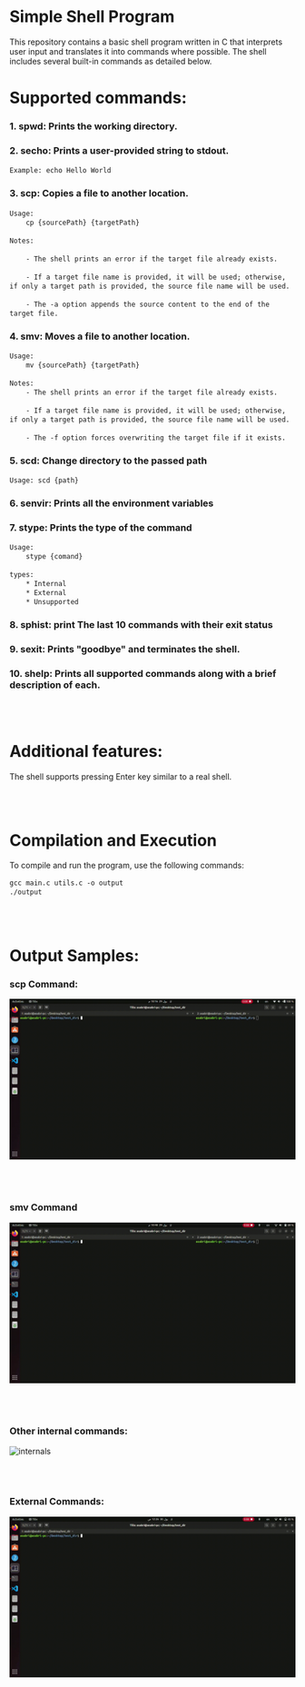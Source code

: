 # Simple Shell Program

This repository contains a basic shell program written in C that interprets user input and translates it into commands where possible. The shell includes several built-in commands as detailed below.

# Supported commands:

### 1. spwd: Prints the working directory.

### 2. secho: Prints a user-provided string to stdout.

    Example: echo Hello World

### 3. scp: Copies a file to another location.

    Usage: 
        cp {sourcePath} {targetPath}

    Notes:

        - The shell prints an error if the target file already exists.
        
        - If a target file name is provided, it will be used; otherwise, if only a target path is provided, the source file name will be used.
        
        - The -a option appends the source content to the end of the target file.

### 4. smv: Moves a file to another location.

    Usage: 
        mv {sourcePath} {targetPath}

    Notes:
        - The shell prints an error if the target file already exists.

        - If a target file name is provided, it will be used; otherwise, if only a target path is provided, the source file name will be used.

        - The -f option forces overwriting the target file if it exists.

### 5. scd: Change directory to the passed path
    Usage: scd {path}

### 6. senvir: Prints all the environment variables

### 7. stype: Prints the type of the command
    Usage: 
        stype {comand}

    types:
        * Internal
        * External
        * Unsupported

### 8. sphist: print The last 10 commands with their exit status

### 9. sexit: Prints "goodbye" and terminates the shell.

### 10. shelp: Prints all supported commands along with a brief description of each.

<br></br>
# Additional features:

The shell supports pressing Enter key similar to a real shell.

<br></br>
# Compilation and Execution

To compile and run the program, use the following commands:
```
gcc main.c utils.c -o output
./output
```
<br></br>
# Output Samples:

### scp Command:
![cp](https://github.com/asabry7/output_samples/blob/main/cp.gif)


<br></br>

### smv Command
![mv](https://github.com/asabry7/output_samples/blob/main/mv.gif)

<br></br>

### Other internal commands:
![internals](https://github.com/asabry7/output_samples/blob/main/other_internals.gif)


<br></br>

### External Commands:
![external](https://github.com/asabry7/output_samples/blob/main/external.gif)

